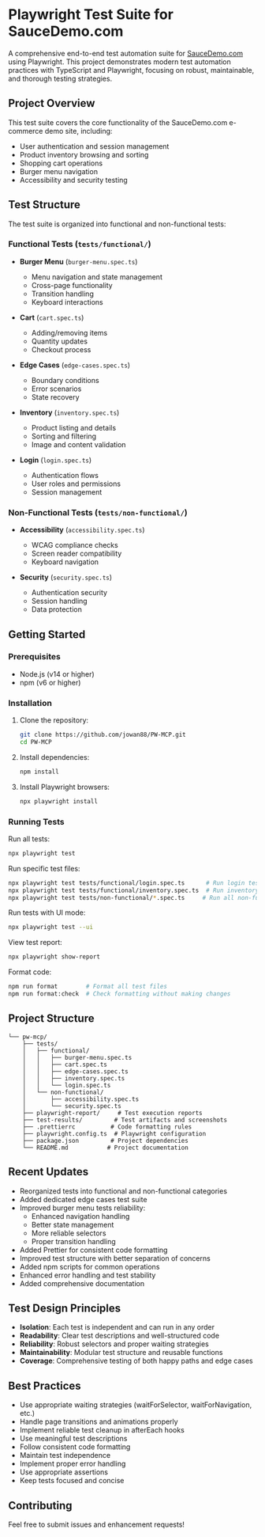 # Playwright Test Suite for SauceDemo.com

A comprehensive end-to-end test automation suite for [SauceDemo.com](https://www.saucedemo.com/) using Playwright. This project demonstrates modern test automation practices with TypeScript and Playwright, focusing on robust, maintainable, and thorough testing strategies.

## Project Overview

This test suite covers the core functionality of the SauceDemo.com e-commerce demo site, including:
- User authentication and session management
- Product inventory browsing and sorting
- Shopping cart operations
- Burger menu navigation
- Accessibility and security testing

## Test Structure

The test suite is organized into functional and non-functional tests:

### Functional Tests (`tests/functional/`)
- **Burger Menu** (`burger-menu.spec.ts`)
  - Menu navigation and state management
  - Cross-page functionality
  - Transition handling
  - Keyboard interactions
  
- **Cart** (`cart.spec.ts`)
  - Adding/removing items
  - Quantity updates
  - Checkout process
  
- **Edge Cases** (`edge-cases.spec.ts`)
  - Boundary conditions
  - Error scenarios
  - State recovery
  
- **Inventory** (`inventory.spec.ts`)
  - Product listing and details
  - Sorting and filtering
  - Image and content validation
  
- **Login** (`login.spec.ts`)
  - Authentication flows
  - User roles and permissions
  - Session management

### Non-Functional Tests (`tests/non-functional/`)
- **Accessibility** (`accessibility.spec.ts`)
  - WCAG compliance checks
  - Screen reader compatibility
  - Keyboard navigation
  
- **Security** (`security.spec.ts`)
  - Authentication security
  - Session handling
  - Data protection

## Getting Started

### Prerequisites
- Node.js (v14 or higher)
- npm (v6 or higher)

### Installation
1. Clone the repository:
   ```bash
   git clone https://github.com/jowan88/PW-MCP.git
   cd PW-MCP
   ```

2. Install dependencies:
   ```bash
   npm install
   ```

3. Install Playwright browsers:
   ```bash
   npx playwright install
   ```

### Running Tests

Run all tests:
```bash
npx playwright test
```

Run specific test files:
```bash
npx playwright test tests/functional/login.spec.ts      # Run login tests
npx playwright test tests/functional/inventory.spec.ts  # Run inventory tests
npx playwright test tests/non-functional/*.spec.ts     # Run all non-functional tests
```

Run tests with UI mode:
```bash
npx playwright test --ui
```

View test report:
```bash
npx playwright show-report
```

Format code:
```bash
npm run format        # Format all test files
npm run format:check  # Check formatting without making changes
```

## Project Structure

```
└── pw-mcp/
    ├── tests/
    │   ├── functional/
    │   │   ├── burger-menu.spec.ts
    │   │   ├── cart.spec.ts
    │   │   ├── edge-cases.spec.ts
    │   │   ├── inventory.spec.ts
    │   │   └── login.spec.ts
    │   └── non-functional/
    │       ├── accessibility.spec.ts
    │       └── security.spec.ts
    ├── playwright-report/     # Test execution reports
    ├── test-results/         # Test artifacts and screenshots
    ├── .prettierrc          # Code formatting rules
    ├── playwright.config.ts  # Playwright configuration
    ├── package.json         # Project dependencies
    └── README.md           # Project documentation
```

## Recent Updates

- Reorganized tests into functional and non-functional categories
- Added dedicated edge cases test suite
- Improved burger menu tests reliability:
  - Enhanced navigation handling
  - Better state management
  - More reliable selectors
  - Proper transition handling
- Added Prettier for consistent code formatting
- Improved test structure with better separation of concerns
- Added npm scripts for common operations
- Enhanced error handling and test stability
- Added comprehensive documentation

## Test Design Principles

- **Isolation**: Each test is independent and can run in any order
- **Readability**: Clear test descriptions and well-structured code
- **Reliability**: Robust selectors and proper waiting strategies
- **Maintainability**: Modular test structure and reusable functions
- **Coverage**: Comprehensive testing of both happy paths and edge cases

## Best Practices

- Use appropriate waiting strategies (waitForSelector, waitForNavigation, etc.)
- Handle page transitions and animations properly
- Implement reliable test cleanup in afterEach hooks
- Use meaningful test descriptions
- Follow consistent code formatting
- Maintain test independence
- Implement proper error handling
- Use appropriate assertions
- Keep tests focused and concise

## Contributing

Feel free to submit issues and enhancement requests!
